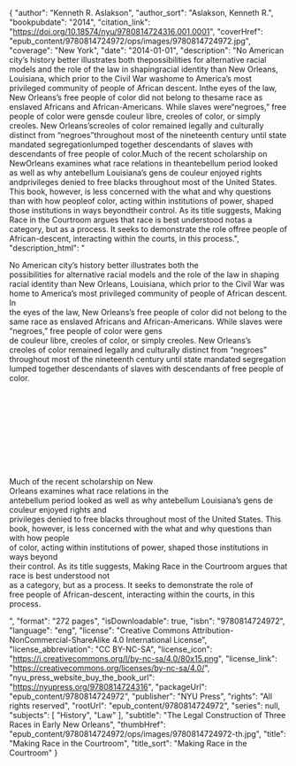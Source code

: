{
  "author": "Kenneth R. Aslakson",
  "author_sort": "Aslakson, Kenneth R.",
  "bookpubdate": "2014",
  "citation_link": "https://doi.org/10.18574/nyu/9780814724316.001.0001",
  "coverHref": "epub_content/9780814724972/ops/images/9780814724972.jpg",
  "coverage": "New York",
  "date": "2014-01-01",
  "description": "No American city’s history better illustrates both thepossibilities for alternative racial models and the role of the law in shapingracial identity than New Orleans, Louisiana, which prior to the Civil War washome to America’s most privileged community of people of African descent. Inthe eyes of the law, New Orleans’s free people of color did not belong to thesame race as enslaved Africans and African-Americans. While slaves were“negroes,” free people of color were gensde couleur libre, creoles of color, or simply creoles. New Orleans’screoles of color remained legally and culturally distinct from “negroes”throughout most of the nineteenth century until state mandated segregationlumped together descendants of slaves with descendants of free people of color.Much of the recent scholarship on NewOrleans examines what race relations in theantebellum period looked as well as why antebellum Louisiana’s gens de couleur enjoyed rights andprivileges denied to free blacks throughout most of the United States. This book, however, is less concerned with the what and why questions than with how peopleof color, acting within institutions of power, shaped those institutions in ways beyondtheir control. As its title suggests, Making Race in the Courtroom argues that race is best understood notas a category, but as a process. It seeks to demonstrate the role offree people of African-descent, interacting within the courts, in this process.",
  "description_html": "<p>No American city’s history better illustrates both the<br>possibilities for alternative racial models and the role of the law in shaping<br>racial identity than New Orleans, Louisiana, which prior to the Civil War was<br>home to America’s most privileged community of people of African descent. In<br>the eyes of the law, New Orleans’s free people of color did not belong to the<br>same race as enslaved Africans and African-Americans. While slaves were<br>“negroes,” free people of color were gens<br>de couleur libre, creoles of color, or simply creoles. New Orleans’s<br>creoles of color remained legally and culturally distinct from “negroes”<br>throughout most of the nineteenth century until state mandated segregation<br>lumped together descendants of slaves with descendants of free people of color.<br><br><br><br><br><br><br><br><br><br><br>Much of the recent scholarship on New<br>Orleans examines what race relations in the<br>antebellum period looked as well as why antebellum Louisiana’s gens de couleur enjoyed rights and<br>privileges denied to free blacks throughout most of the United States. This book, however, is less concerned with the what and why questions than with how people<br>of color, acting within institutions of power, shaped those institutions in ways beyond<br>their control. As its title suggests, Making Race in the Courtroom argues that race is best understood not<br>as a category, but as a process. It seeks to demonstrate the role of<br>free people of African-descent, interacting within the courts, in this process.</p>",
  "format": "272 pages",
  "isDownloadable": true,
  "isbn": "9780814724972",
  "language": "eng",
  "license": "Creative Commons Attribution-NonCommercial-ShareAlike 4.0 International License",
  "license_abbreviation": "CC BY-NC-SA",
  "license_icon": "https://i.creativecommons.org/l/by-nc-sa/4.0/80x15.png",
  "license_link": "https://creativecommons.org/licenses/by-nc-sa/4.0/",
  "nyu_press_website_buy_the_book_url": "https://nyupress.org/9780814724316",
  "packageUrl": "epub_content/9780814724972",
  "publisher": "NYU Press",
  "rights": "All rights reserved",
  "rootUrl": "epub_content/9780814724972",
  "series": null,
  "subjects": [
    "History",
    "Law"
  ],
  "subtitle": "The Legal Construction of Three Races in Early New Orleans",
  "thumbHref": "epub_content/9780814724972/ops/images/9780814724972-th.jpg",
  "title": "Making Race in the Courtroom",
  "title_sort": "Making Race in the Courtroom"
}
